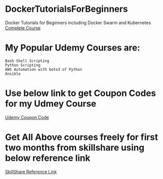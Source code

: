 # DockerTutorialsForBeginners
Docker Tutorials for Beginners including Docker Swarm and Kubernetes
[ Complete Course ](https://www.youtube.com/watch?v=ASSORFCS-0g&list=PL2qzCKTbjutKKIXpVsz64ElIHDoMIif20)
# My Popular Udemy Courses are:
```
Bash Shell Scripting
Python Scripting
AWS Automation with boto3 of Python
Ansible
```
# Use below link to get Coupon Codes for my Udmey Course 
[ Udemy Coupon Code ](https://www.youtube.com/watch?v=k7dGgbrI5dQ)

# Get All Above courses freely for first two months from skillshare using below reference link
 [SkillShare Reference Link](https://www.skillshare.com/r/user/narendrap)
